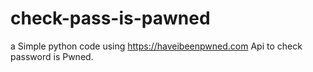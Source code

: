 # check-pass-is-pawned
a Simple python code using https://haveibeenpwned.com Api to check password is Pwned.
